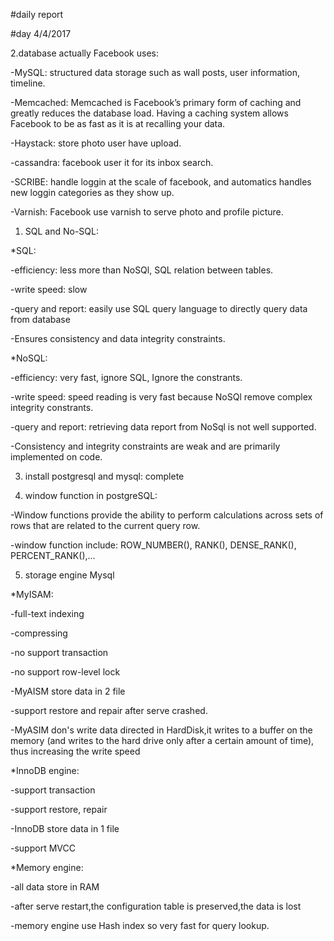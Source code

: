 #daily report

#day 4/4/2017

2.database actually Facebook uses:

-MySQL: structured data storage such as wall posts, user information, timeline.

-Memcached: Memcached is Facebook’s primary form of caching and greatly reduces the database load. Having a
caching system allows Facebook to be as fast as it is at recalling your data.

-Haystack: store photo user have upload.

-cassandra: facebook user it for its inbox search.

-SCRIBE: handle loggin at the scale of facebook, and automatics handles new loggin categories as they show up.

-Varnish: Facebook use varnish to serve photo and profile picture.


1. SQL and No-SQL:

*SQL:

-efficiency: less more than NoSQl, SQL relation between tables.

-write speed: slow 

-query and report: easily use SQL query language to directly query data from database

-Ensures consistency and data integrity constraints.


*NoSQL: 

-efficiency: very fast, ignore SQL, Ignore the constrants.

-write speed: speed reading is very fast because NoSQl remove complex integrity constrants.

-query and report: retrieving data report from NoSql is not well supported.

-Consistency and integrity constraints are weak and are primarily implemented on code.


3. install postgresql and mysql: complete


4. window function in postgreSQL:

-Window functions provide the ability to perform calculations across sets of rows that are related to the current query row.

-window function include:  ROW_NUMBER(), RANK(), DENSE_RANK(), PERCENT_RANK(),...


5. storage engine Mysql

*MyISAM:

-full-text indexing

-compressing

-no support transaction

-no support row-level lock

-MyAISM store data in 2 file

-support restore and repair after serve crashed.

-MyASIM don's write data directed in HardDisk,it writes to a buffer on the memory (and writes to the hard drive only after a certain amount of time), thus increasing the write speed



*InnoDB engine:

-support transaction

-support restore, repair

-InnoDB store data in 1 file

-support MVCC


*Memory engine:

-all data store in RAM

-after serve restart,the configuration table is preserved,the data is lost

-memory engine use Hash index so very fast for query lookup.
